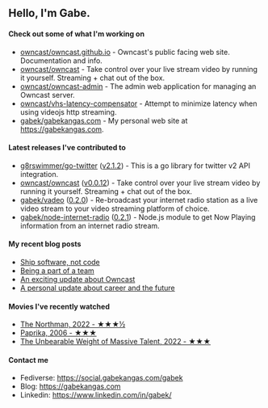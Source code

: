 ## Hello, I'm Gabe.

#### Check out some of what I'm working on

- [owncast/owncast.github.io](https://github.com/owncast/owncast.github.io) - Owncast&#39;s public facing web site.  Documentation and info.
- [owncast/owncast](https://github.com/owncast/owncast) - Take control over your live stream video by running it yourself.  Streaming &#43; chat out of the box.
- [owncast/owncast-admin](https://github.com/owncast/owncast-admin) - The admin web application for managing an Owncast server.
- [owncast/vhs-latency-compensator](https://github.com/owncast/vhs-latency-compensator) - Attempt to minimize latency when using videojs http streaming. 
- [gabek/gabekangas.com](https://github.com/gabek/gabekangas.com) - My personal web site at https://gabekangas.com.

#### Latest releases I've contributed to

- [g8rswimmer/go-twitter](https://github.com/g8rswimmer/go-twitter) ([v2.1.2](https://github.com/g8rswimmer/go-twitter/releases/tag/v2.1.2)) - This is a go library for twitter v2 API integration.
- [owncast/owncast](https://github.com/owncast/owncast) ([v0.0.12](https://github.com/owncast/owncast/releases/tag/v0.0.12)) - Take control over your live stream video by running it yourself.  Streaming &#43; chat out of the box.
- [gabek/vadeo](https://github.com/gabek/vadeo) ([0.2.0](https://github.com/gabek/vadeo/releases/tag/0.2.0)) - Re-broadcast your internet radio station as a live video stream to your video streaming platform of choice.
- [gabek/node-internet-radio](https://github.com/gabek/node-internet-radio) ([0.2.1](https://github.com/gabek/node-internet-radio/releases/tag/0.2.1)) - Node.js module to get Now Playing information from an internet radio stream.

#### My recent blog posts

- [Ship software, not code](https://gabekangas.com/blog/2022/06/ship-software-not-code/)
- [Being a part of a team](https://gabekangas.com/blog/2022/05/being-a-part-of-a-team/)
- [An exciting update about Owncast](https://gabekangas.com/blog/2021/06/an-exciting-update-about-owncast/)
- [A personal update about career and the future](https://gabekangas.com/blog/2021/04/a-personal-update-about-career-and-the-future/)

#### Movies I've recently watched

- [The Northman, 2022 - ★★★½](https://letterboxd.com/gabekangas/film/the-northman/)
- [Paprika, 2006 - ★★★](https://letterboxd.com/gabekangas/film/paprika-2006/)
- [The Unbearable Weight of Massive Talent, 2022 - ★★★](https://letterboxd.com/gabekangas/film/the-unbearable-weight-of-massive-talent/)

#### Contact me

- Fediverse: https://social.gabekangas.com/gabek
- Blog: https://gabekangas.com
- Linkedin: https://www.linkedin.com/in/gabek/
